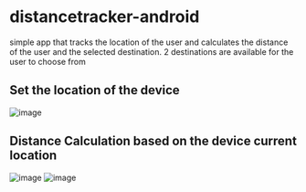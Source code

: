 # distancetracker-android

simple app that tracks the location of the user and calculates the distance of the user
and the selected destination. 2 destinations are available for the user to choose from

## Set the location of the device
![image](https://user-images.githubusercontent.com/47911209/182088653-5b29c735-35d9-4c31-b9dc-d7c6d0eb97b0.png)

## Distance Calculation based on the device current location
![image](https://user-images.githubusercontent.com/47911209/182088506-a1b5f829-24dd-4284-8367-9ad6d38ba74a.png)
![image](https://user-images.githubusercontent.com/47911209/182088528-49331662-19a3-4289-bc52-13773266cb75.png)
